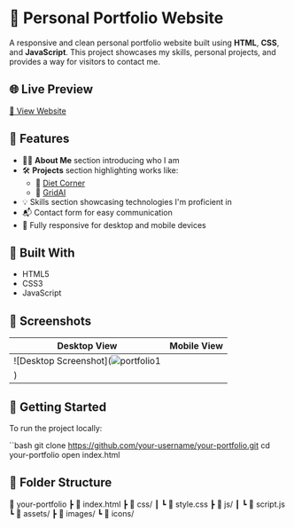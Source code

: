 # 💼 Personal Portfolio Website

A responsive and clean personal portfolio website built using **HTML**, **CSS**, and **JavaScript**. This project showcases my skills, personal projects, and provides a way for visitors to contact me.

## 🌐 Live Preview

[🔗 View Website](https://gayathri-thummuru.github.io/Gayathri-Portfolio/) 

## 📌 Features

- 🧑‍💻 **About Me** section introducing who I am
- 🛠 **Projects** section highlighting works like:
  - 🔗 [Diet Corner](https://gayathri-thummuru.github.io/DietCorner/)
  - 🔗 [GridAI](https://remote-work-collaboration-masl.vercel.app/sign-in?redirect_url=https%3A%2F%2Fremote-work-collaboration-masl.vercel.app%2F)
- 💡 Skills section showcasing technologies I'm proficient in
- 📬 Contact form for easy communication
- 📱 Fully responsive for desktop and mobile devices

## 🧰 Built With

- HTML5
- CSS3
- JavaScript

## 📸 Screenshots

| Desktop View | Mobile View |
|--------------|-------------|
| ![Desktop Screenshot](![portfolio1](https://github.com/user-attachments/assets/41be16b7-dfc5-48f0-8d08-3e08c7a41eb3)
)|

## 🚀 Getting Started

To run the project locally:

``bash
git clone https://github.com/your-username/your-portfolio.git
cd your-portfolio
open index.html

## 📂 Folder Structure

📁 your-portfolio
 ┣ 📜 index.html
 ┣ 📁 css/
 ┃ ┗ 📜 style.css
 ┣ 📁 js/
 ┃ ┗ 📜 script.js
 ┗ 📁 assets/
    ┣ 📁 images/
    ┗ 📁 icons/

